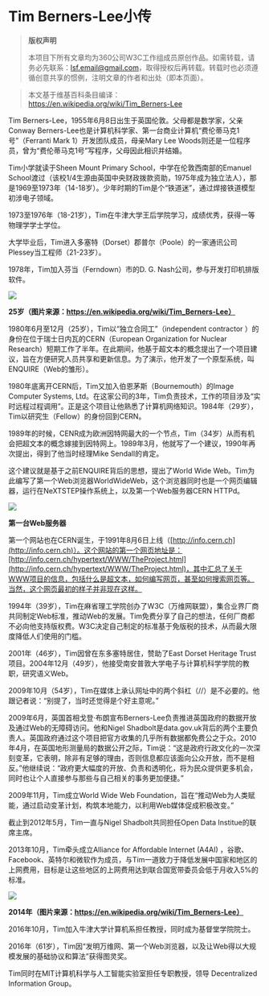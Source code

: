 # Tim Berners-Lee小传

> **版权声明**
> 
> 本项目下所有文章均为360公司W3C工作组成员原创作品。如需转载，请务必先联系：lsf.email@gmail.com，取得授权后再转载。转载时也必须遵循创意共享的惯例，注明文章的作者和出处（即本页面）。



> 本文基于维基百科条目编译：https://en.wikipedia.org/wiki/Tim_Berners-Lee

Tim Berners-Lee，1955年6月8日出生于英国伦敦。父母都是数学家，父亲Conway Berners-Lee也是计算机科学家、第一台商业计算机“费伦蒂马克1号”（Ferranti Mark 1）开发团队成员，母亲Mary Lee Woods则还是一位程序员，曾为“费伦蒂马克1号”写程序，父母因此相识并结婚。

Tim小学就读于Sheen Mount Primary School，中学在伦敦西南部的Emanuel School渡过（该校1/4生源由英国中央财政拨款资助，1975年成为独立法人），那是1969至1973年（14-18岁）。少年时期的Tim是个“铁道迷”，通过焊接铁道模型初涉电子领域。

1973至1976年（18-21岁），Tim在牛津大学王后学院学习，成绩优秀，获得一等物理学学士学位。

大学毕业后，Tim进入多塞特（Dorset）郡普尔（Poole）的一家通讯公司Plessey当工程师（21-23岁）。

1978年，Tim加入芬当（Ferndown）市的D. G. Nash公司，参与开发打印机排版软件。

![](https://p0.ssl.qhimg.com/t012d5da1eff530a641.png)

**25岁（图片来源：https://en.wikipedia.org/wiki/Tim_Berners-Lee）**

1980年6月至12月（25岁），Tim以“独立合同工”（independent contractor ）的身份在位于瑞士日内瓦的CERN（European Organization for Nuclear Research）短期工作了半年。在此期间，他基于超文本的概念提出了一个项目建议，旨在方便研究人员共享和更新信息。为了演示，他开发了一个原型系统，叫ENQUIRE（Web的雏形）。

1980年底离开CERN后，Tim又加入伯恩茅斯（Bournemouth）的Image Computer Systems, Ltd。在这家公司的3年，Tim负责技术，工作的项目涉及“实时远程过程调用”。正是这个项目让他熟悉了计算机网络知识。1984年（29岁），Tim以研究生（Fellow）的身份回到CERN。

1989年的时候，CENR成为欧洲因特网最大的一个节点，Tim（34岁）从而有机会把超文本的概念嫁接到因特网上。1989年3月，他就写了一个建议，1990年再次提出，得到了他当时经理Mike Sendall的肯定。

这个建议就是基于之前ENQUIRE背后的思想，提出了World Wide Web。Tim为此编写了第一个Web浏览器WorldWideWeb，这个浏览器同时也是一个网页编辑器，运行在NeXTSTEP操作系统上，以及第一个Web服务器CERN HTTPd。

![](https://p0.ssl.qhimg.com/t01b71409b5e7eac46f.png)

**第一台Web服务器**

第一个网站也在CERN诞生，于1991年8月6日上线（[http://info.cern.ch](http://info.cern.ch)）。这个网站的第一个网页地址是：[http://info.cern.ch/hypertext/WWW/TheProject.html](http://info.cern.ch/hypertext/WWW/TheProject.html)，其中汇总了关于WWW项目的信息，包括什么是超文本，如何编写网页，甚至如何搜索网页等。当然，这个网页最初的样子并非现在这样。

1994年（39岁），Tim在麻省理工学院创办了W3C（万维网联盟），集合业界厂商共同制定Web标准，推动Web的发展。Tim免费分享了自己的想法，任何厂商都不必向他支持版权费。W3C决定自己制定的标准基于免版税的技术，从而最大限度降低人们使用的门槛。

2001年（46岁），Tim因曾在东多塞特居住，赞助了East Dorset Heritage Trust项目。2004年12月（49岁），他接受南安普敦大学电子与计算机科学学院的教职，研究语义Web。

2009年10月（54岁），Tim在媒体上承认网址中的两个斜杠（//）是不必要的。他跟记者说：“别提了，当时还觉得是个好主意呢。”

2009年6月，英国首相戈登·布朗宣布Berners-Lee负责推进英国政府的数据开放及通过Web的无障碍访问。他和Nigel Shadbolt是data.gov.uk背后的两个主要负责人。英国政府通过这个项目把官方收集的几乎所有数据都免费公之于众。2010年4月，在英国地形测量局的数据公开之际，Tim说：“这是政府行政文化的一次深刻变革，它表明，除非有足够的理由，否则信息都应该面向公众开放，而不是相反。”他继续说：“政府更大幅度的开放、负责和透明化，将为民众提供更多机会，同时也让个人直接参与那些与自己相关的事务更加便捷。”

2009年11月，Tim成立World Wide Web Foundation，旨在“推动Web为人类赋能，通过启动变革计划，构筑本地能力，以利用Web媒体促成积极改变。”

截止到2012年5月，Tim一直与Nigel Shadbolt共同担任Open Data Institue的联席主席。

2013年10月，Tim牵头成立Alliance for Affordable Internet (A4AI) ，谷歌、Facebook、英特尔和微软作为成员，与Tim一道致力于降低发展中国家和地区的上网费用，目标是让这些地区的上网费用达到联合国宽带委员会低于月收入5%的标准。

![](https://p0.ssl.qhimg.com/t01445168324a5ede09.png)

**2014年（图片来源：https://en.wikipedia.org/wiki/Tim_Berners-Lee）**

2016年10月，Tim加入牛津大学计算机系担任教授，同时成为基督堂学院院士。

2016年（61岁），Tim因“发明万维网、第一个Web浏览器，以及让Web得以大规模发展的基础协议和算法”获得图灵奖。

Tim同时在MIT计算机科学与人工智能实验室担任专职教授，领导 Decentralized Information Group。